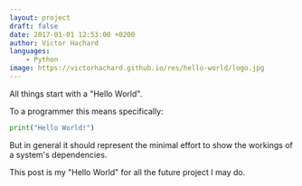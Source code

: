 ```yaml
---
layout: project
draft: false
date: 2017-01-01 12:53:00 +0200
author: Victor Hachard
languages:
    - Python
image: https://victorhachard.github.io/res/hello-world/logo.jpg
---
```


All things start with a "Hello World".

To a programmer this means specifically:

```py
print("Hello World!")
```

But in general it should represent the minimal effort to show the workings of a
system's dependencies.

This post is my "Hello World" for all the future project I may do.
